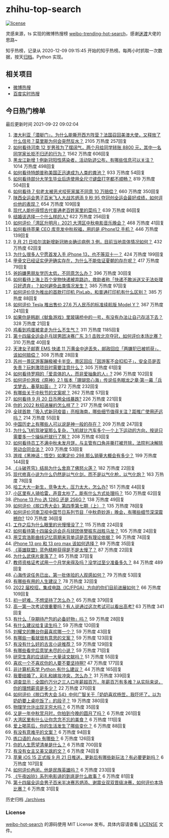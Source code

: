 # zhihu-top-search

[![license](https://img.shields.io/github/license/Arrackisarookie/zhihu-top-search)](https://github.com/Arrackisarookie/zhihu-top-search/blob/master/LICENSE)

灵感来源，ts 实现的微博热搜榜 [weibo-trending-hot-search](https://github.com/justjavac/weibo-trending-hot-search)，感谢[迷渡](https://github.com/justjavac)大佬的思路~

知乎热榜，记录从 2020-12-09 09:15:45 开始的知乎热榜。每两小时抓取一次数据，按天[归档](./archives)。Python 实现。

## 相关项目
+ [微博热搜](https://github.com/Arrackisarookie/weibo-hot-search)
+ [百度实时热搜](https://github.com/Arrackisarookie/baidu-hot-search)

## 今日热门榜单

<!-- Rank Begin -->

最后更新时间 2021-09-22 09:02:04

1. [澳大利亚「潜艇门」，为什么能撕开西方阵营？法国召回美澳大使，又释放了什么信号？莫里斯为何会突然反水？](https://www.zhihu.com/question/487928094) 2105 万热度 257回复
1. [如何看待河南 12 岁男孩为了摆阔气，两个月给同学转账 8800 元，其中一名同学家长拒不归还的行为？](https://www.zhihu.com/question/487950061) 1562 万热度 606回复
1. [黑龙江新增 1 例新冠阳性感染者，活动轨迹公布，有哪些信息可以关注？](https://www.zhihu.com/question/488086405) 1014 万热度 498回复
1. [如何看待特朗普称美国正迅速成为人类的粪池？](https://www.zhihu.com/question/487950219) 933 万热度 54回复
1. [如何看待部分大学生毕业后连使用全尺寸键盘打字都不顺畅？](https://www.zhihu.com/question/265816543) 819 万热度 504回复
1. [如何看待 7 旬老太被恶犬咬死家属不同意 10 万赔偿？](https://www.zhihu.com/question/487827968) 660 万热度 350回复
1. [陕西全运会男子百米飞人大战苏炳添 9 秒 95 夺冠创全运会最好成绩，如何评价他的表现？](https://www.zhihu.com/question/488153624) 654 万热度 109回复
1. [现代人能吃得惯古代普通老百姓家里的菜吗？](https://www.zhihu.com/question/443939950) 639 万热度 86回复
1. [结婚该选择一个什么样的人?](https://www.zhihu.com/question/485227674) 622 万热度 256回复
1. [如何评价「湾区升明月」2021 大湾区中秋电影音乐晚会？](https://www.zhihu.com/question/488140784) 468 万热度 41回复
1. [如何看待苹果 CEO 库克发中秋祝福，用的是 iPhone12 手机？](https://www.zhihu.com/question/488093554) 446 万热度 139回复
1. [9 月 21 日哈尔滨新增新冠肺炎确诊病例 3 例，目前当地具体情况如何？](https://www.zhihu.com/question/488152992) 432 万热度 62回复
1. [为什么很多人宁愿首发入手 iPhone 13，也不等双十一？](https://www.zhihu.com/question/487667932) 424 万热度 199回复
1. [甲骨文已经证实伊尹确实存在，为什么不能佐证夏朝的存在呢？](https://www.zhihu.com/question/487085237) 417 万热度 79回复
1. [爸妈嫌男朋友学历太低，不同意怎么办？](https://www.zhihu.com/question/486801599) 396 万热度 30回复
1. [如何看待上海上百个宠物快递被弃路边，救助者称「快递不敢派送又无法处理只好遗弃」？如何避免此类情况发生？](https://www.zhihu.com/question/488074153) 385 万热度 97回复
1. [如何评价华为推出的首款打印机 PixLab，和普通打印机有什么区别？](https://www.zhihu.com/question/486630038) 385 万热度 88回复
1. [如何评价 Tesla 推出售价 27.6 万人民币的标准续航版 Model Y？](https://www.zhihu.com/question/470837546) 367 万热度 241回复
1. [如果你是韩剧《鱿鱼游戏》里玻璃桥中的一号，有没有办法让自己存活下去？](https://www.zhihu.com/question/487910041) 328 万热度 21回复
1. [鸡看到鸡蛋被拿走为什么不生气？](https://www.zhihu.com/question/24728044) 311 万热度 1185回复
1. [第十四届全运会乒乓球男团决赛广东 3:1 击败北京夺冠，如何评价本场比赛？](https://www.zhihu.com/question/488166747) 310 万热度 40回复
1. [天津女子邮寄 EMS 快递 11 万黄金中途丢失，邮政回应「两嫌犯已被抓获」，该如何赔偿？](https://www.zhihu.com/question/487511766) 308 万热度 28回复
1. [苏州一景区游客蹦极被卡半空，景区回应「因游客不会扣扣子」，安全员是否失责？玩刺激项目时需要注意什么？](https://www.zhihu.com/question/488079052) 305 万热度 61回复
1. [如何看待罗翔的「爱具体的人，而非爱抽象的人」?](https://www.zhihu.com/question/486879608) 296 万热度 102回复
1. [如何评价游戏《原神》2.1 版本「珊瑚宫心海」传说任务眠龙之章·第一幕「兵戈梦去，春草如茵」？](https://www.zhihu.com/question/487971538) 272 万热度 232回复
1. [有哪些关于中秋节的文案呢？](https://www.zhihu.com/question/487609810) 262 万热度 57回复
1. [如何看待 9 月 20 日币圈全线暴跌?](https://www.zhihu.com/question/488003026) 226 万热度 221回复
1. [你的 2022 秋招进展的怎么样了？](https://www.zhihu.com/question/351714717) 217 万热度 961回复
1. [全球首款「吸入式新冠疫苗」亮相海南，哪些细节值得关注？距推广使用还远吗？](https://www.zhihu.com/question/487179725) 214 万热度 55回复
1. [中国历史上有哪些人可以说是神一般的存在？](https://www.zhihu.com/question/349327981) 209 万热度 247回复
1. [为什么飞机驾驶室那么复杂，飞机就比汽车多个一个上下运动的方向，按说只需要多一个操纵杆就行了啊？](https://www.zhihu.com/question/487919944) 208 万热度 63回复
1. [如何看待员工不满中秋未发月饼，与主管有口角并撕打被开除，法院判决解除劳动合同合法？](https://www.zhihu.com/question/487790743) 203 万热度 53回复
1. [游戏《黑神话：悟空》如果定价 298 那么销量大概会有多少？](https://www.zhihu.com/question/485671595) 199 万热度 144回复
1. [《斗破苍穹》结局为什么舍弃了佛怒火莲？](https://www.zhihu.com/question/486920366) 182 万热度 22回复
1. [现代修真小说为什么仍然是以气化剑，而不是以气化枪，以气化炮？](https://www.zhihu.com/question/487757654) 163 万热度 78回复
1. [哈工大大一新生，竞争太大，压力太大，怎么办?](https://www.zhihu.com/question/485842492) 151 万热度 44回复
1. [小区里有人骑哈雷，声音太吵了，能有什么方式处理吗？](https://www.zhihu.com/question/378509858) 150 万热度 62回复
1. [iPhone 13 Pro 选 128G 还是 256G？](https://www.zhihu.com/question/487070572) 138 万热度 49回复
1. [如何评价《脱口秀大会》第四季第七期（上）？](https://www.zhihu.com/question/488137733) 135 万热度 78回复
1. [如何评价河南卫视中国节日系列节目「中秋奇妙游」晚会，有哪些细节深深震撼你?](https://www.zhihu.com/question/487834126) 120 万热度 36回复
1. [工作之后为什么眼里的光慢慢没了？](https://www.zhihu.com/question/487773577) 115 万热度 224回复
1. [如何看待第十四届全运会乒乓球团体樊振东战胜马龙？](https://www.zhihu.com/question/488169841) 105 万热度 24回复
1. [用艾宾浩斯曲线记忆周期来背单词是否有理论依据？](https://www.zhihu.com/question/19798259) 96 万热度 74回复
1. [iPhone 13 pro 和 13 pro max 该如何选择？](https://www.zhihu.com/question/487798929) 89 万热度 35回复
1. [《英雄联盟》蓝色精粹获得是不是太慢了？](https://www.zhihu.com/question/488027345) 87 万热度 22回复
1. [为什么武侠片衰落了？](https://www.zhihu.com/question/480063802) 85 万热度 37回复
1. [教师资格证考试用一个月学来得及吗？没学过至少准备多久？](https://www.zhihu.com/question/412569772) 84 万热度 489回复
1. [心海传说任务已出，第一批体验的人观感如何？](https://www.zhihu.com/question/488138884) 79 万热度 53回复
1. [有哪些有用的人生建议？](https://www.zhihu.com/question/487776135) 78 万热度 32回复
1. [2022 届校招，集成电路（IC/FPGA）方向的你们目前进展如何？](https://www.zhihu.com/question/448264987) 66 万热度 109回复
1. [初一好难，不想坚持了怎么办？](https://www.zhihu.com/question/486158879) 65 万热度 379回复
1. [高一第一次考试很重要吗？有人说通过这次考试可以看出高考?](https://www.zhihu.com/question/480471355) 63 万热度 341回复
1. [有什么「孕期待产包的必备好物」吗？](https://www.zhihu.com/question/472568329) 59 万热度 28回复
1. [有什么建议给复读生吗？](https://www.zhihu.com/question/471664550) 59 万热度 120回复
1. [刘耀文的舞台你最喜欢哪一个？](https://www.zhihu.com/question/487769382) 59 万热度 43回复
1. [有哪些一看就很有意思的文案？](https://www.zhihu.com/question/471511338) 59 万热度 123回复
1. [有没有什么好的古言小说推荐？](https://www.zhihu.com/question/477334077) 59 万热度 129回复
1. [有哪些看完后意犹未尽的小说？](https://www.zhihu.com/question/479471855) 59 万热度 71回复
1. [研究生真的应该研一大量读文献吗？](https://www.zhihu.com/question/353178050) 51 万热度 55回复
1. [喜欢一个不喜欢你的人要不要坚持啊?](https://www.zhihu.com/question/487769221) 47 万热度 177回复
1. [非计算机系学 Python 有什么建议？](https://www.zhihu.com/question/453069718) 44 万热度 165回复
1. [我要结婚了，彩礼和嫁妆冲突，怎么办？](https://www.zhihu.com/question/487336103) 31 万热度 339回复
1. [调查显示：全国约万分之三人口年薪超百万，年薪百万有多难？从实际来说，你的理想薪资是多少？](https://www.zhihu.com/question/487694489) 22 万热度 270回复
1. [如何评价《脱口秀大会 S4》中何广智关于「奶奶喜欢杨笠，我吓坏了，以为奶奶要上桌吃饭了」的段子？](https://www.zhihu.com/question/485441053) 19 万热度 380回复
1. [物理学允许出现无穷大吗？](https://www.zhihu.com/question/58081427) 6 万热度 35回复
1. [又是一年中秋赏月时，你拍到今晚的圆月了吗？](https://www.zhihu.com/question/488142178) 6 万热度 261回复
1. [大湾区里有什么让你念念不忘的美食？](https://www.zhihu.com/question/487945169) 6 万热度 111回复
1. [爱上喝茶后，你的生活发生了哪些变化？](https://www.zhihu.com/question/485565709) 6 万热度 88回复
1. [有没有意难平的文案？](https://www.zhihu.com/question/474620238) 6 万热度 94回复
1. [练口语的 App 有哪些？](https://www.zhihu.com/question/25707926) 6 万热度 126回复
1. [你的人生愿望清单是什么？](https://www.zhihu.com/question/36875538) 6 万热度 700回复
1. [有没有女主又美又飒的文？](https://www.zhihu.com/question/481906885) 6 万热度 74回复
1. [苹果 iOS 15 正式版 9 月 21 日推送，更新后有哪些新玩法？有必要更新吗？](https://www.zhihu.com/question/488070473) 6 万热度 107回复
1. [如何评价冉闵，他是民族英雄吗？](https://www.zhihu.com/question/427482456) 6 万热度 233回复
1. [《午夜凶铃》系列电影讲的到底是什么故事？](https://www.zhihu.com/question/35792826) 6 万热度 81回复
1. [第十四届全运会男子百米半决赛苏炳添、谢震业双双晋级决赛，如何评价本场比赛？](https://www.zhihu.com/question/487992849) 6 万热度 31回复
<!-- Rank End -->

历史归档 [./archives](./archives)

### License

[weibo-hot-search](https://github.com/Arrackisarookie/zhihu-top-search) 的源码使用 MIT License 发布。具体内容请查看 [LICENSE](./LICENSE) 文件。
